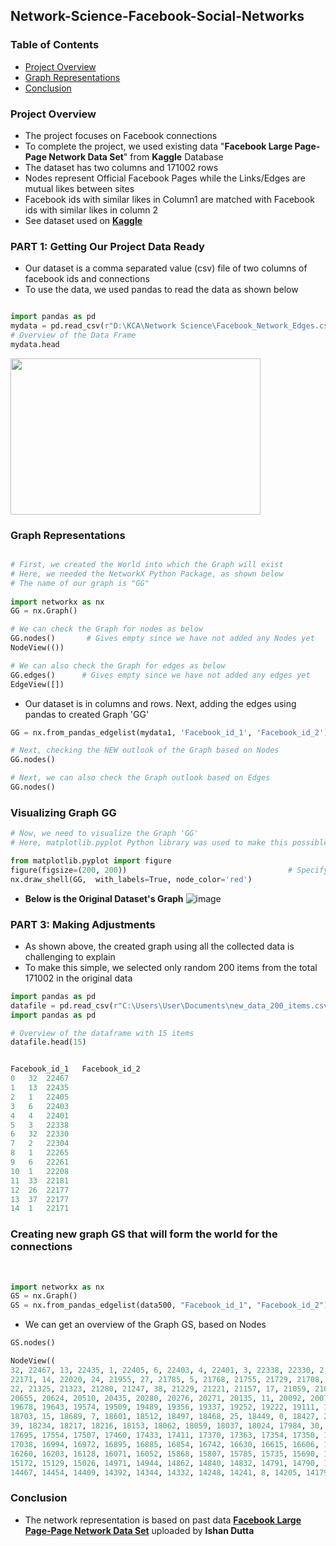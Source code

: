 ## Network-Science-Facebook-Social-Networks
### Table of Contents
- [Project Overview](#project-overview)
- [Graph Representations](#graph-representations)
- [Conclusion](#conclusion)
### Project Overview

- The project focuses on Facebook connections
- To complete the project, we used existing data "**Facebook Large Page-Page Network Data Set**" from **Kaggle** Database
- The dataset has two columns and 171002 rows
- Nodes represent Official Facebook Pages while the Links/Edges are mutual likes between sites
- Facebook ids with similar likes in Column1 are matched with Facebook ids with similar likes in column 2
- See dataset used on **[Kaggle](https://www.kaggle.com/ishandutta/facebook-large-pagepage-network-data-set)**

### PART 1: Getting Our Project Data Ready
- Our dataset is a comma separated value (csv) file of two columns of facebook ids and connections
- To use the data, we used pandas to read the data as shown below

```py

import pandas as pd
mydata = pd.read_csv(r"D:\KCA\Network Science\Facebook_Network_Edges.csv")
# Overview of the Data Frame
mydata.head

```
<img width="400" height="250" src="https://user-images.githubusercontent.com/77758884/159596832-3c7486bb-b02b-4907-b029-15c3d8a14f43.png" >


### Graph Representations
```py

# First, we created the World into which the Graph will exist
# Here, we needed the NetworkX Python Package, as shown below
# The name of our graph is "GG"
​
import networkx as nx
GG = nx.Graph()

# We can check the Graph for nodes as below
GG.nodes()       # Gives empty since we have not added any Nodes yet
NodeView(())

# We can also check the Graph for edges as below
GG.edges()      # Gives empty since we have not added any edges yet
EdgeView([])
```
- Our dataset is in columns and rows. Next, adding the edges using pandas to created Graph 'GG'
```py
GG = nx.from_pandas_edgelist(mydata1, 'Facebook_id_1', 'Facebook_id_2')

# Next, checking the NEW outlook of the Graph based on Nodes
GG.nodes()

# Next, we can also check the Graph outlook based on Edges
GG.nodes()
```
### Visualizing Graph GG
```py
# Now, we need to visualize the Graph 'GG'
# Here, matplotlib.pyplot Python library was used to make this possible

from matplotlib.pyplot import figure
figure(figsize=(200, 200))                                    # Specifying the figure size
nx.draw_shell(GG,  with_labels=True, node_color='red')
```
- **Below is the Original Dataset's Graph**
![image](https://user-images.githubusercontent.com/77758884/159598159-f483442d-93d7-4ca2-a268-83051cb6491e.png)

### PART 3: Making Adjustments
- As shown above, the created graph using all the collected data is challenging to explain
- To make this simple, we selected only random 200 items from the total 171002 in the original data
```py
import pandas as pd
datafile = pd.read_csv(r"C:\Users\User\Documents\new_data_200_items.csv")
import pandas as pd

# Overview of the dataframe with 15 items
datafile.head(15)


Facebook_id_1	Facebook_id_2
0	32	22467
1	13	22435
2	1	22405
3	6	22403
4	4	22401
5	3	22338
6	32	22330
7	2	22304
8	1	22265
9	6	22261
10	1	22208
11	33	22181
12	26	22177
13	37	22177
14	1	22171
```
### Creating new graph GS that will form the world for the connections
​
```py
import networkx as nx
GS = nx.Graph()
GS = nx.from_pandas_edgelist(data500, "Facebook_id_1", "Facebook_id_2")
```
- We can get an overview of the Graph GS, based on Nodes
```py
GS.nodes()

NodeView((
32, 22467, 13, 22435, 1, 22405, 6, 22403, 4, 22401, 3, 22338, 22330, 2, 22304, 22265, 22261, 22208, 33, 22181, 26, 22177, 37, 
22171, 14, 22020, 24, 21955, 27, 21785, 5, 21768, 21755, 21729, 21708, 21631, 31, 21598, 21538, 36, 21489, 12, 21430, 35, 21424,
22, 21325, 21323, 21280, 21247, 38, 21229, 21221, 21157, 17, 21059, 21035, 20983, 18, 20938, 19, 20923, 29, 20895, 20876, 20829,
20655, 20624, 20510, 20435, 20280, 20276, 20271, 20135, 11, 20092, 20071, 20024, 19957, 19901, 19837, 19753, 19743, 19700, 23,
19678, 19643, 19574, 19509, 19489, 19356, 19337, 19252, 19222, 19111, 18949, 18893, 18886, 18858, 18782, 18754, 18727, 18725,
18703, 15, 18689, 7, 18601, 18512, 18497, 18468, 25, 18449, 0, 18427, 28, 18396, 18391, 18374, 18368, 18304, 21, 18272, 18263,
39, 18234, 18217, 18216, 18153, 18062, 18059, 18037, 18024, 17984, 30, 17983, 17866, 17848, 17845, 17833, 17818, 17772, 17728,
17695, 17554, 17507, 17460, 17433, 17411, 17370, 17363, 17354, 17350, 17346, 17325, 17252, 17242, 17178, 17163, 17090, 17088,
17038, 16994, 16972, 16895, 16885, 16854, 16742, 16630, 16615, 16606, 16590, 16534, 16524, 16420, 16417, 16406, 16399, 16282,
16260, 16203, 16128, 16071, 16052, 15868, 15807, 15785, 15735, 15690, 15644, 15531, 15507, 15368, 15359, 15323, 15191, 15174,
15172, 15129, 15026, 14971, 14944, 14862, 14840, 14832, 14791, 14790, 14768, 14666, 34, 14650, 14628, 14597, 14547, 9, 14497,
14467, 14454, 14409, 14392, 14344, 14332, 14248, 14241, 8, 14205, 14179, 14164))
```

### Conclusion
- The network representation is based on past data **[Facebook Large Page-Page Network Data Set](https://www.kaggle.com/ishandutta/facebook-large-pagepage-network-data-set)** uploaded by **Ishan Dutta**
